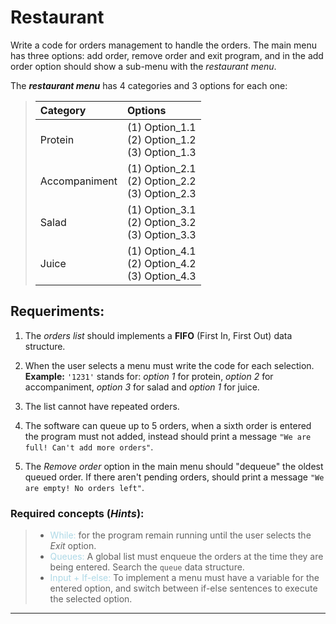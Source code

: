 # <b>Restaurant</b>

Write a code for orders management to handle the orders. The main menu has three options: add order, remove order and exit program, and in the add order option should show a sub-menu with the _restaurant menu_.

The ___restaurant menu___ has 4 categories and 3 options for each one:
> | Category | Options |
> |:---------|:--------|
> | Protein | (1) Option_1.1<br> (2) Option_1.2<br>(3) Option_1.3 |
> | Accompaniment | (1) Option_2.1<br> (2) Option_2.2<br>(3) Option_2.3 |
> | Salad | (1) Option_3.1<br> (2) Option_3.2<br>(3) Option_3.3 |
> | Juice | (1) Option_4.1<br> (2) Option_4.2<br>(3) Option_4.3 |

<!-- TODO Replace Option_N.N with their real option -->

## <b>Requeriments:</b>

1. The _orders list_ should implements a __FIFO__ (First In, First Out) data structure.

2. When the user selects a menu must write the code for each selection. <b>Example:</b> ```'1231'``` stands for: _option 1_ for protein, _option 2_ for accompaniment, _option 3_ for salad and _option 1_ for juice.

<!-- TODO Replace the options in the example. -->

3. The list cannot have repeated orders.

4. The software can queue up to 5 orders, when a sixth order is entered the program must not added, instead should print a message ```"We are full! Can't add more orders"```.

5. The _Remove order_ option in the main menu should "dequeue" the oldest queued order. If there aren't pending orders, should print a message ```"We are empty! No orders left"```.

### <b>Required concepts (_Hints_):</b>

> - <span style="color:lightblue">While:</span> for the program remain running until the user selects the _Exit_ option.
> - <span style="color:lightblue">Queues:</span> A global list must enqueue the orders at the time they are being entered. Search the ```queue``` data structure.
> - <span style="color:lightblue">Input + If-else:</span> To implement a menu must have a variable for the entered option, and switch between if-else sentences to execute the selected option.

---
